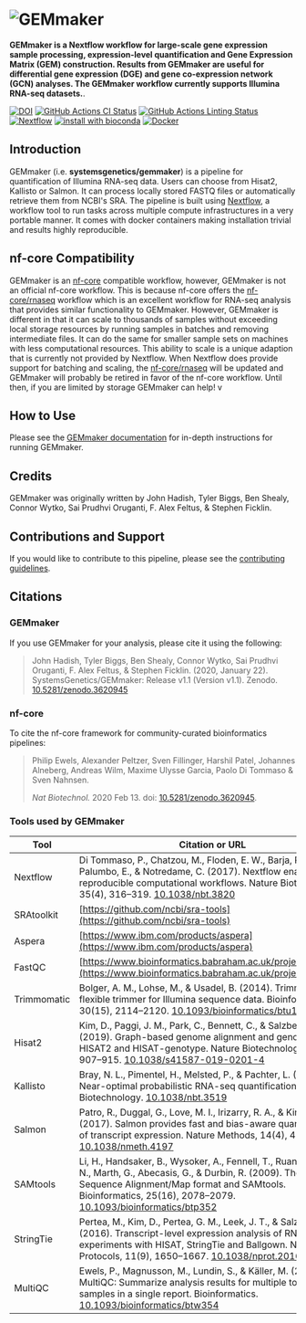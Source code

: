# ![GEMmaker](docs/images/GEMmaker-logo-sm.png)

**GEMmaker is a Nextflow workflow for large-scale gene expression sample processing, expression-level quantification and Gene Expression Matrix (GEM) construction. Results from GEMmaker are useful for differential gene expression (DGE) and gene co-expression network (GCN) analyses. The GEMmaker workflow currently supports Illumina RNA-seq datasets.**.

[![DOI](https://zenodo.org/badge/114067776.svg)](https://zenodo.org/badge/latestdoi/114067776)
[![GitHub Actions CI Status](https://github.com/systemsgenetics/gemmaker/workflows/nf-core%20CI/badge.svg)](https://github.com/systemsgenetics/gemmaker/actions)
[![GitHub Actions Linting Status](https://github.com/systemsgenetics/gemmaker/workflows/nf-core%20linting/badge.svg)](https://github.com/systemsgenetics/gemmaker/actions)
[![Nextflow](https://img.shields.io/badge/nextflow-%E2%89%A520.04.0-brightgreen.svg)](https://www.nextflow.io/)
[![install with bioconda](https://img.shields.io/badge/install%20with-bioconda-brightgreen.svg)](https://bioconda.github.io/)
[![Docker](https://img.shields.io/docker/automated/systemsgenetics/gemmaker.svg)](https://hub.docker.com/r/systemsgenetics/gemmaker)

## Introduction

GEMmaker (i.e. **systemsgenetics/gemmaker**) is a pipeline for quantification of Illumina RNA-seq data. Users can choose from Hisat2, Kallisto or Salmon. It can process locally stored FASTQ files or automatically retrieve them from NCBI's SRA.  The pipeline is built using [Nextflow](https://www.nextflow.io), a workflow tool to run tasks across multiple compute infrastructures in a very portable manner. It comes with docker containers making installation trivial and results highly reproducible.

## nf-core Compatibility

GEMmaker is an [nf-core](https://nf-co.re/) compatible workflow, however, GEMmaker is not an official nf-core workflow.  This is because nf-core offers the [nf-core/rnaseq](https://nf-co.re/rnaseq) workflow which is an excellent workflow for RNA-seq analysis that provides similar functionality to GEMmaker.  However, GEMmaker is different in that it can scale to thousands of samples without exceeding local storage resources by running samples in batches and removing intermediate files.  It can do the same for smaller sample sets on machines with less computational resources.  This ability to scale is a unique adaption that is currently not provided by Nextflow.   When Nextflow does provide support for batching and scaling, the [nf-core/rnaseq](https://nf-co.re/rnaseq) will be updated and GEMmaker will probably be retired in favor of the nf-core workflow. Until then, if you are limited by storage GEMmaker can help!
v

## How to Use

Please see the [GEMmaker documentation](https://gemmaker.readthedocs.io/en/latest/) for in-depth instructions for running GEMmaker.


## Credits

GEMmaker was originally written by John Hadish, Tyler Biggs, Ben Shealy, Connor Wytko, Sai Prudhvi Oruganti, F. Alex Feltus, & Stephen Ficklin.

## Contributions and Support

If you would like to contribute to this pipeline, please see the [contributing guidelines](.github/CONTRIBUTING.md).

## Citations

### GEMmaker

If you use GEMmaker for your analysis, please cite it using the following:

> John Hadish, Tyler Biggs, Ben Shealy, Connor Wytko, Sai Prudhvi Oruganti, F. Alex Feltus, & Stephen Ficklin. (2020, January 22). SystemsGenetics/GEMmaker: Release v1.1 (Version v1.1). Zenodo. [10.5281/zenodo.3620945](http://doi.org/10.5281/zenodo.3620945)


### nf-core

To cite the nf-core framework for community-curated bioinformatics pipelines:
>
> Philip Ewels, Alexander Peltzer, Sven Fillinger, Harshil Patel, Johannes Alneberg, Andreas Wilm, Maxime Ulysse Garcia, Paolo Di Tommaso & Sven Nahnsen.
>
> _Nat Biotechnol._ 2020 Feb 13. doi: [10.5281/zenodo.3620945](http://doi.org/10.5281/zenodo.3620945).

### Tools used by GEMmaker

| Tool  | Citation or URL |
| ----- | ------------ |
| Nextflow |  Di Tommaso, P., Chatzou, M., Floden, E. W., Barja, P. P., Palumbo, E., & Notredame, C. (2017). Nextflow enables reproducible computational workflows. Nature Biotechnology, 35(4), 316–319. [10.1038/nbt.3820](https://doi.org/10.1038/nbt.3820) |
| SRAtoolkit | [https://github.com/ncbi/sra-tools](https://github.com/ncbi/sra-tools) |
| Aspera | [https://www.ibm.com/products/aspera](https://www.ibm.com/products/aspera) |
| FastQC | [https://www.bioinformatics.babraham.ac.uk/projects/fastqc/](https://www.bioinformatics.babraham.ac.uk/projects/fastqc/) |
| Trimmomatic | Bolger, A. M., Lohse, M., & Usadel, B. (2014). Trimmomatic: A flexible trimmer for Illumina sequence data. Bioinformatics, 30(15), 2114–2120. [10.1093/bioinformatics/btu170](https://doi.org/10.1093/bioinformatics/btu170) |
| Hisat2 | Kim, D., Paggi, J. M., Park, C., Bennett, C., & Salzberg, S. L. (2019). Graph-based genome alignment and genotyping with HISAT2 and HISAT-genotype. Nature Biotechnology, 37(8), 907–915. [10.1038/s41587-019-0201-4](https://doi.org/10.1038/s41587-019-0201-4) |
| Kallisto | Bray, N. L., Pimentel, H., Melsted, P., & Pachter, L. (2016). Near-optimal probabilistic RNA-seq quantification. Nature Biotechnology. [10.1038/nbt.3519](https://doi.org/10.1038/nbt.3519) |
| Salmon | Patro, R., Duggal, G., Love, M. I., Irizarry, R. A., & Kingsford, C. (2017). Salmon provides fast and bias-aware quantification of transcript expression. Nature Methods, 14(4), 417–419. [10.1038/nmeth.4197](https://doi.org/10.1038/nmeth.4197) |
| SAMtools | Li, H., Handsaker, B., Wysoker, A., Fennell, T., Ruan, J., Homer, N., Marth, G., Abecasis, G., & Durbin, R. (2009). The Sequence Alignment/Map format and SAMtools. Bioinformatics, 25(16), 2078–2079. [10.1093/bioinformatics/btp352](https://doi.org/10.1093/bioinformatics/btp352) |
| StringTie | Pertea, M., Kim, D., Pertea, G. M., Leek, J. T., & Salzberg, S. L. (2016). Transcript-level expression analysis of RNA-seq experiments with HISAT, StringTie and Ballgown. Nature Protocols, 11(9), 1650–1667. [10.1038/nprot.2016.095](https://doi.org/10.1038/nprot.2016.095) |
| MultiQC | Ewels, P., Magnusson, M., Lundin, S., & Käller, M. (2016). MultiQC: Summarize analysis results for multiple tools and samples in a single report. Bioinformatics. [10.1093/bioinformatics/btw354](https://doi.org/10.1093/bioinformatics/btw354) |
